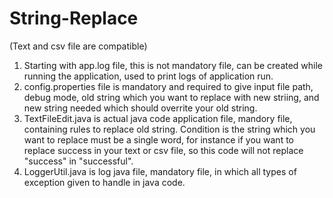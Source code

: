 # String-Replace
(Text and csv file are compatible)
1. Starting with app.log file, this is not mandatory file, can be created while running the application, used to print logs of application run.
2. config.properties file is mandatory and required to give input file path, debug mode, old string which you want to replace with new striing, and new string needed which should overrite your old string.
3. TextFileEdit.java is actual java code application file, mandory file, containing rules to replace old string. Condition is the string which you want to replace must be a single word, for instance if you want to replace success in your text or csv file, so this code will not replace "success" in "successful".
4. LoggerUtil.java is log java file, mandatory file, in which all types of exception given to handle in java code.
